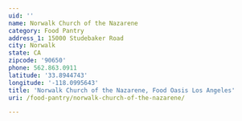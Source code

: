 ```yaml
---
uid: ''
name: Norwalk Church of the Nazarene
category: Food Pantry
address_1: 15000 Studebaker Road
city: Norwalk
state: CA
zipcode: '90650'
phone: 562.863.0911
latitude: '33.8944743'
longitude: '-118.0995643'
title: 'Norwalk Church of the Nazarene, Food Oasis Los Angeles'
uri: /food-pantry/norwalk-church-of-the-nazarene/

---
```


